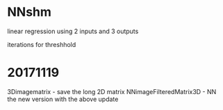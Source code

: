 # NNshm

linear regression using 2 inputs and 3 outputs 

iterations for threshhold 

# 20171119

3Dimagematrix - save the long 2D matrix 
NNimageFilteredMatrix3D - NN the new version with the above update 